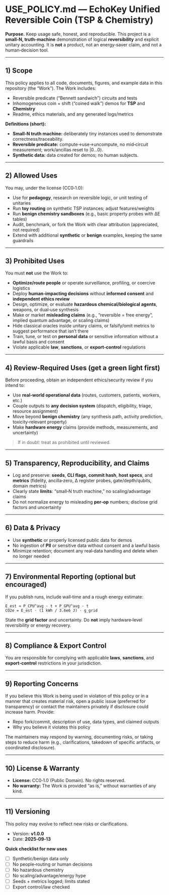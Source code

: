 # USE\_POLICY.md — EchoKey Unified Reversible Coin (TSP & Chemistry)

**Purpose.** Keep usage safe, honest, and reproducible. This project is a **small‑N, truth‑machine** demonstration of logical **reversibility** and explicit unitary accounting. It is **not** a product, not an energy‑saver claim, and not a human‑decision tool.

---

## 1) Scope

This policy applies to all code, documents, figures, and example data in this repository (the “Work”). The Work includes:

* Reversible predicate (“Bennett sandwich”) circuits and tests
* Inhomogeneous coin + shift (“coined walk”) demos for **TSP** and **Chemistry**
* Readme, ethics materials, and any generated logs/metrics

**Definitions (short):**

* **Small‑N truth machine:** deliberately tiny instances used to demonstrate correctness/traceability.
* **Reversible predicate:** compute→use→uncompute, no mid‑circuit measurement; work/ancillas reset to |0…0⟩.
* **Synthetic data:** data created for demos; no human subjects.

---

## 2) Allowed Uses

You may, under the license (CC0‑1.0):

* Use for **pedagogy**, research on reversible logic, or unit testing of unitaries
* Run **toy routing** on synthetic TSP instances; adjust features/weights
* Run **benign chemistry sandboxes** (e.g., basic property probes with ΔE tables)
* Audit, benchmark, or fork the Work with clear attribution (appreciated, not required)
* Extend with additional **synthetic** or **benign** examples, keeping the same guardrails

---

## 3) Prohibited Uses

You must **not** use the Work to:

* **Optimize/route people** or operate surveillance, profiling, or coercive logistics
* Deploy **human‑impacting decisions** without **informed consent** and **independent ethics review**
* Design, optimize, or evaluate **hazardous chemical/biological agents**, weapons, or dual‑use synthesis
* Make or market **misleading claims** (e.g., “reversible = free energy”, implied quantum advantage, or scaling claims)
* Hide classical oracles inside unitary claims, or falsify/omit metrics to suggest performance that isn’t there
* Train, tune, or test on **personal data** or sensitive information without a lawful basis and consent
* Violate applicable **law**, **sanctions**, or **export‑control** regulations

---

## 4) Review‑Required Uses (get a green light first)

Before proceeding, obtain an independent ethics/security review if you intend to:

* Use **real‑world operational data** (routes, customers, patients, workers, etc.)
* Couple outputs to **any decision system** (dispatch, eligibility, triage, resource assignment)
* Move beyond **benign chemistry** (any synthesis path, activity prediction, toxicity‑relevant property)
* Make **hardware energy** claims (provide methods, measurements, and uncertainty)

> If in doubt: treat as prohibited until reviewed.

---

## 5) Transparency, Reproducibility, and Claims

* Log and preserve: **seeds**, **CLI flags**, **commit hash**, **host specs**, and **metrics** (fidelity, ancilla‑zero, Δ register probes, gate/depth/qubits, domain metrics)
* Clearly state **limits**: “small‑N truth machine,” no scaling/advantage claims
* Do not normalize energy to misleading **per‑op** numbers; disclose grid factors and uncertainty

---

## 6) Data & Privacy

* Use **synthetic** or properly licensed public data for demos
* No ingestion of **PII** or sensitive data without consent and a lawful basis
* Minimize retention; document any real‑data handling and delete when no longer needed

---

## 7) Environmental Reporting (optional but encouraged)

If you publish runs, include wall‑time and a rough energy estimate:

```
E_est ≈ P_CPU^avg · t + P_GPU^avg · t
CO2e = E_est · (1 kWh / 3.6e6 J) · g_grid
```

State the **grid factor** and uncertainty. Do **not** imply hardware‑level reversibility or energy recovery.

---

## 8) Compliance & Export Control

You are responsible for complying with applicable **laws**, **sanctions**, and **export‑control** restrictions in your jurisdiction.

---

## 9) Reporting Concerns

If you believe this Work is being used in violation of this policy or in a manner that creates material risk, open a public issue (preferred for transparency) or contact the maintainers privately if disclosure could increase harm. Provide:

* Repo fork/commit, description of use, data types, and claimed outputs
* Why you believe it violates this policy

The maintainers may respond by warning, documenting risks, or taking steps to reduce harm (e.g., clarifications, takedown of specific artifacts, or coordinated disclosure).

---

## 10) License & Warranty

* **License:** CC0‑1.0 (Public Domain). No rights reserved.
* **No warranty:** The Work is provided “as is,” without warranties of any kind.

---

## 11) Versioning

This policy may evolve to reflect new risks or clarifications.

* Version: **v1.0.0**
* Date: **2025‑09‑13**

**Quick checklist for new uses**

* [ ] Synthetic/benign data only
* [ ] No people‑routing or human decisions
* [ ] No hazardous chemistry
* [ ] No scaling/advantage/energy hype
* [ ] Seeds + metrics logged; limits stated
* [ ] Export control/law checked
